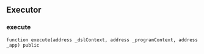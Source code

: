 ## Executor

### execute

```solidity
function execute(address _dslContext, address _programContext, address _app) public
```

